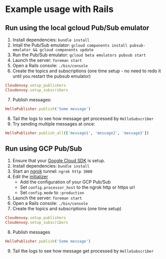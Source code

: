 # Example usage with Rails

## Run using the local gcloud Pub/Sub emulator

1. Install dependencies: `bundle install`
2. Intall the Pub/Sub emulator: `gcloud components install pubsub-emulator && gcloud components update`
3. Run the Pub/Sub emulator: `gcloud beta emulators pubsub start`
4. Launch the server: `foreman start`
5. Open a Rails console: `./bin/console`
6. Create the topics and subscriptions (one time setup - no need to redo it until you restart the pubsub emulator)
```ruby
Cloudenvoy.setup_publishers
Cloudenvoy.setup_subscribers
```
7. Publish messages:
```ruby
HelloPublisher.publish('Some message')
```
8. Tail the logs to see how message get processed by `HelloSubscriber`
9. Try sending multiple messages at once:
```ruby
HelloPublisher.publish_all(['message1', 'message2', 'message3'])
```

## Run using GCP Pub/Sub

1. Ensure that your [Google Cloud SDK](https://cloud.google.com/sdk/docs/quickstarts) is setup.
2. Install dependencies: `bundle install`
3. Start an [ngrok](https://ngrok.com) tunnel: `ngrok http 3000`
4. Edit the [initializer](./config/initializers/cloudenvoy.rb) 
    * Add the configuration of your GCP Pub/Sub
    * Set `config.processor_host` to the ngrok http or https url
    * Set `config.mode` to `:production`
5. Launch the server: `foreman start`
6. Open a Rails console: `./bin/console`
7. Create the topics and subscriptions (one time setup)
```ruby
Cloudenvoy.setup_publishers
Cloudenvoy.setup_subscribers
```
8. Publish messages
```ruby
HelloPublisher.publish('Some message')
```
9. Tail the logs to see how message get processed by `HelloSubscriber`